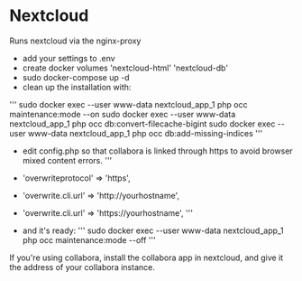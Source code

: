 # Nextcloud

Runs nextcloud via the nginx-proxy


* add your settings to .env
* create docker volumes 'nextcloud-html' 'nextcloud-db'
* sudo docker-compose up -d
* clean up the installation with:

'''
sudo docker exec --user www-data nextcloud_app_1 php occ maintenance:mode --on
sudo docker exec --user www-data nextcloud_app_1 php occ db:convert-filecache-bigint
sudo docker exec --user www-data nextcloud_app_1 php occ db:add-missing-indices
'''

* edit config.php so that collabora is linked through https to avoid browser mixed content errors.
'''
+ 'overwriteprotocol' => 'https',
- 'overwrite.cli.url' => 'http://yourhostname',
+ 'overwrite.cli.url' => 'https://yourhostname',
'''
* and it's ready:
'''
sudo docker exec --user www-data nextcloud_app_1 php occ maintenance:mode --off
'''

If you're using collabora, install the collabora app in nextcloud, and give it the address of your collabora instance.
